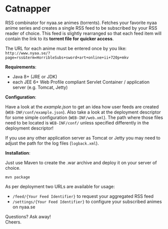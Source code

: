 Catnapper
=========

RSS combinator for nyaa.se animes (torrents).
Fetches your favorite nyaa anime series and creates a single RSS feed to be subscribed by your RSS reader of choice.
This feed is slightly rearranged so that each feed item will contain the link to its __torrent file for quicker access__.

The URL for each anime must be entered once by you like:<br>
`http://www.nyaa.se/?page=rss&term=HorribleSubs+sword+art+online+ii+720p+mkv`

__Requirements__:
- Java 8+ (JRE or JDK)
- each JEE 6+ Web Profile compliant Servlet Container / application server (e.g. Tomcat, Jetty)

__Configuration__:

Have a look at the _example.json_ to get an idea how user feeds are created (`WEB-INF/conf/example.json`).
Also take a look at the deployment descriptor for some simple configuration (`WEB-INF/web.xml`).
The path where those files need to be located is `WEB-INF/conf/` unless specified differently in the deployment descriptor!

If you use any other application server as Tomcat or Jetty you may need to adjust the path for the log files (`logback.xml`).

__Installation__:

Just use Maven to create the .war archive and deploy it on your server of choice.
```
mvn package
```

As per deployment two URLs are available for usage:
- `/feed/{Your Feed Identifier}` to request your aggregated RSS feed
- `/settings/{Your Feed Identifier}` to configure your subscribed animes on nyaa.se

Questions? Ask away!<br>
Cheers.

